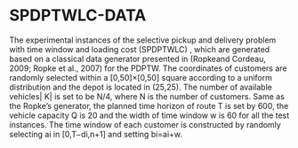# SPDPTWLC-DATA
The experimental instances  of the selective pickup and delivery problem with time window and loading cost (SPDPTWLC) , which are generated based  on a classical data generator presented in (Ropkeand Cordeau, 2009; Ropke et al., 2007) for the PDPTW.  The coordinates of customers are randomly selected within a [0,50]×[0,50] square according to a uniform distribution and the depot is located in (25,25). The number of available vehicles| K| is set to be N/4, where N is the number of customers.  Same as the Ropke’s generator, the planned time horizon of route T is set by 600, the vehicle capacity Q is 20 and the width of time window w is 60 for all the test instances.   The time window of each customer is constructed by randomly selecting ai in [0,T−di,n+1] and setting bi=ai+w.  
